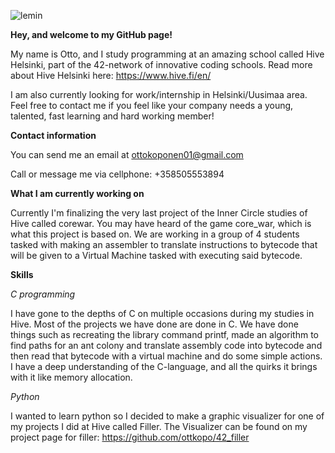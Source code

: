 ![lemin](https://user-images.githubusercontent.com/58331418/201920275-97cf4dda-c322-4caa-b47f-f1fbce589acc.gif)

**Hey, and welcome to my GitHub page!**

My name is Otto, and I study programming at an amazing school called Hive Helsinki, part of the 42-network of innovative coding schools. Read more about Hive Helsinki here: https://www.hive.fi/en/

I am also currently looking for work/internship in Helsinki/Uusimaa area. Feel free to contact me if you feel like your company needs a young, talented, fast learning and hard working member!

**Contact information**

You can send me an email at ottokoponen01@gmail.com

Call or message me via cellphone: +358505553894


**What I am currently working on**

Currently I'm finalizing the very last project of the Inner Circle studies of Hive called corewar. You may have heard of the game core_war, which is what this project is based on. We are working in a group of 4 students tasked with making an assembler to translate instructions to bytecode that will be given to a Virtual Machine tasked with executing said bytecode. 


**Skills**


*C programming*

I have gone to the depths of C on multiple occasions during my studies in Hive. Most of the projects we have done are done in C. We have done things such as recreating the library command printf, made an algorithm to find paths for an ant colony and translate assembly code into bytecode and then read that bytecode with a virtual machine and do some simple actions.
I have a deep understanding of the C-language, and all the quirks it brings with it like memory allocation.


*Python*

I wanted to learn python so I decided to make a graphic visualizer for one of my projects I did at Hive called Filler. The Visualizer can be found on my project page for filler: https://github.com/ottkopo/42_filler
